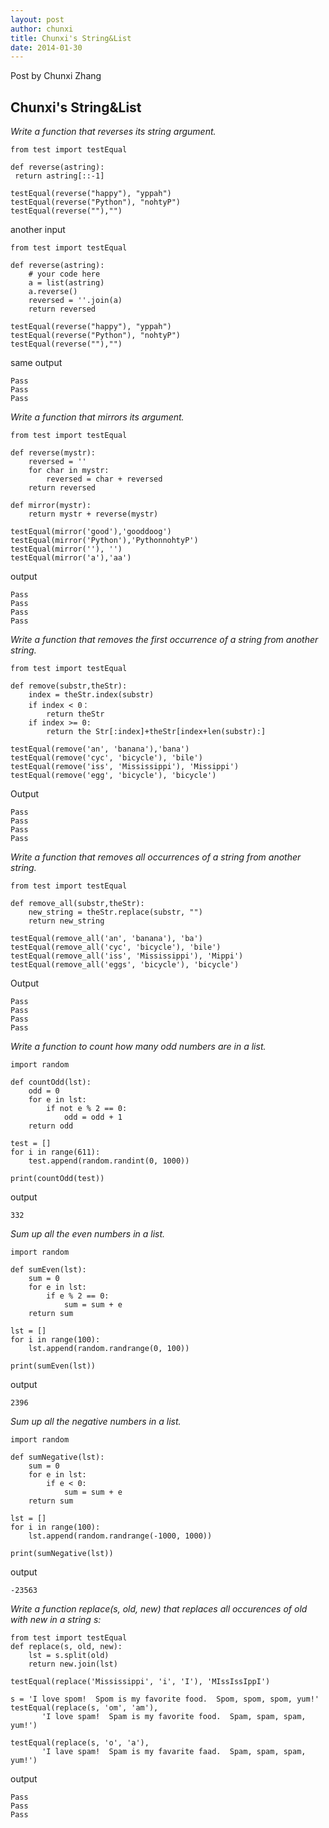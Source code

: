 ```yaml
---
layout: post
author: chunxi
title: Chunxi's String&List
date: 2014-01-30
---
```


Post by Chunxi Zhang

## Chunxi's String&List

*Write a function that reverses its string argument.*

 
```
from test import testEqual

def reverse(astring):
 return astring[::-1]

testEqual(reverse("happy"), "yppah")
testEqual(reverse("Python"), "nohtyP")
testEqual(reverse(""),"")
```
another input
```
from test import testEqual

def reverse(astring):
    # your code here
    a = list(astring)
    a.reverse()
    reversed = ''.join(a)
    return reversed

testEqual(reverse("happy"), "yppah")
testEqual(reverse("Python"), "nohtyP")
testEqual(reverse(""),"")
```
same output
```
Pass
Pass
Pass
```
*Write a function that mirrors its argument.*

```
from test import testEqual

def reverse(mystr):
    reversed = ''
    for char in mystr:
        reversed = char + reversed
    return reversed

def mirror(mystr):
    return mystr + reverse(mystr)

testEqual(mirror('good'),'gooddoog')
testEqual(mirror('Python'),'PythonnohtyP')
testEqual(mirror(''), '')
testEqual(mirror('a'),'aa')
```
output
```
Pass
Pass
Pass
Pass
```
*Write a function that removes the first occurrence of a string from another string.*

```
from test import testEqual

def remove(substr,theStr):
    index = theStr.index(substr)
    if index < 0：
        return theStr
    if index >= 0:
        return the Str[:index]+theStr[index+len(substr):]

testEqual(remove('an', 'banana'),'bana')
testEqual(remove('cyc', 'bicycle'), 'bile')
testEqual(remove('iss', 'Mississippi'), 'Missippi')
testEqual(remove('egg', 'bicycle'), 'bicycle')

```
Output

```
Pass
Pass
Pass
Pass
```
*Write a function that removes all occurrences of a string from another string.*

```
from test import testEqual

def remove_all(substr,theStr):
    new_string = theStr.replace(substr, "")
    return new_string

testEqual(remove_all('an', 'banana'), 'ba')
testEqual(remove_all('cyc', 'bicycle'), 'bile')
testEqual(remove_all('iss', 'Mississippi'), 'Mippi')
testEqual(remove_all('eggs', 'bicycle'), 'bicycle')
```
Output
```
Pass
Pass
Pass
Pass
```

*Write a function to count how many odd numbers are in a list.*


```
import random

def countOdd(lst):
    odd = 0
    for e in lst:
        if not e % 2 == 0:
            odd = odd + 1
    return odd

test = []
for i in range(611):
    test.append(random.randint(0, 1000))

print(countOdd(test))
```
output
```
332
```
*Sum up all the even numbers in a list.*

```
import random

def sumEven(lst):
    sum = 0
    for e in lst:
        if e % 2 == 0:
            sum = sum + e
    return sum

lst = []
for i in range(100):
    lst.append(random.randrange(0, 100))

print(sumEven(lst))

```
output
```
2396
```
*Sum up all the negative numbers in a list.*

```
import random

def sumNegative(lst):
    sum = 0
    for e in lst:
        if e < 0:
            sum = sum + e
    return sum

lst = []
for i in range(100):
    lst.append(random.randrange(-1000, 1000))

print(sumNegative(lst))

```
output
```
-23563
```
*Write a function replace(s, old, new) that replaces all occurences of old with new in a string s:*

```
from test import testEqual
def replace(s, old, new):
    lst = s.split(old) 
    return new.join(lst)

testEqual(replace('Mississippi', 'i', 'I'), 'MIssIssIppI')

s = 'I love spom!  Spom is my favorite food.  Spom, spom, spom, yum!'
testEqual(replace(s, 'om', 'am'),
       'I love spam!  Spam is my favorite food.  Spam, spam, spam, yum!')

testEqual(replace(s, 'o', 'a'),
       'I lave spam!  Spam is my favarite faad.  Spam, spam, spam, yum!') 
```
output
```
Pass
Pass
Pass
```



